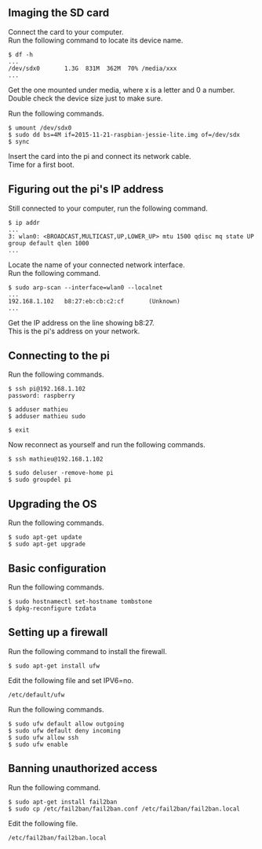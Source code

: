 Imaging the SD card
-------------------
Connect the card to your computer.  
Run the following command to locate its device name.

    $ df -h
    ...
    /dev/sdx0       1.3G  831M  362M  70% /media/xxx
    ...

Get the one mounted under media, where x is a letter and 0 a number.  
Double check the device size just to make sure.

Run the following commands.

    $ umount /dev/sdx0
    $ sudo dd bs=4M if=2015-11-21-raspbian-jessie-lite.img of=/dev/sdx
    $ sync

Insert the card into the pi and connect its network cable.  
Time for a first boot.

Figuring out the pi's IP address
--------------------------------
Still connected to your computer, run the following command.

    $ ip addr
    ...
    3: wlan0: <BROADCAST,MULTICAST,UP,LOWER_UP> mtu 1500 qdisc mq state UP group default qlen 1000
    ...

Locate the name of your connected network interface.  
Run the following command.

    $ sudo arp-scan --interface=wlan0 --localnet
    ...
    192.168.1.102   b8:27:eb:cb:c2:cf       (Unknown)
    ...

Get the IP address on the line showing b8:27.  
This is the pi's address on your network.

Connecting to the pi
--------------------
Run the following commands.

    $ ssh pi@192.168.1.102
    password: raspberry

    $ adduser mathieu
    $ adduser mathieu sudo

    $ exit

Now reconnect as yourself and run the following commands.

    $ ssh mathieu@192.168.1.102

    $ sudo deluser -remove-home pi
    $ sudo groupdel pi

Upgrading the OS
----------------
Run the following commands.

    $ sudo apt-get update
    $ sudo apt-get upgrade

Basic configuration
-------------------
Run the following commands.

    $ sudo hostnamectl set-hostname tombstone
    $ dpkg-reconfigure tzdata

Setting up a firewall
---------------------
Run the following command to install the firewall.

    $ sudo apt-get install ufw

Edit the following file and set IPV6=no.

    /etc/default/ufw

Run the following commands.

    $ sudo ufw default allow outgoing
    $ sudo ufw default deny incoming
    $ sudo ufw allow ssh
    $ sudo ufw enable

Banning unauthorized access
---------------------------
Run the following command.

    $ sudo apt-get install fail2ban
    $ sudo cp /etc/fail2ban/fail2ban.conf /etc/fail2ban/fail2ban.local

Edit the following file.

    /etc/fail2ban/fail2ban.local
